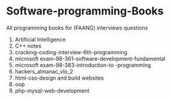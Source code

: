 # Software-programming-Books
All programming books for (FAANG) interviews questions
1) Artificial Intelligence
2) C++ notes
3) cracking-coding-interview-6th-programming
4) microsoft exam-98-361-software-development-fundamental
5) microsoft exam-98-383-introduction-to -programming
6) hackers_almanac_vlo_2
7) html-css-design and build websites
8) oop
9) php-mysql-web-development
